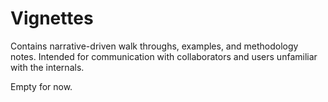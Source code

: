 # Vignettes

Contains narrative-driven walk throughs, examples, and methodology notes. Intended for communication with collaborators and users unfamiliar with the internals.

Empty for now.
